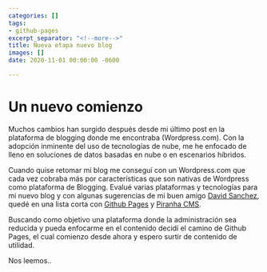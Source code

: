 ```yaml
---
categories: []
tags:
- github-pages
excerpt_separator: "<!--more-->"
title: Nueva etapa nuevo blog
images: []
date: 2020-11-01 00:00:00 -0600

---
```

# Un nuevo comienzo

Muchos cambios han surgido después desde mi último post en la plataforma de blogging donde me encontraba (Wordpress.com). Con la adopción inminente del uso de tecnologías de nube, me he enfocado de lleno en soluciones de datos basadas en nube o en escenarios híbridos.

Cuando quise retomar mi blog me conseguí con un Wordpress.com que cada vez cobraba más por características que son nativas de Wordpress como plataforma de Blogging. Evalué varias plataformas y tecnologías para mi nuevo blog y con algunas sugerencias de mi buen amigo [David Sanchez](https://davidsanchez.cr "David Sanchez"), quedé en una lista corta con [Github Pages](https://pages.github.com) y [Piranha CMS](https://piranhacms.org).

Buscando como objetivo una plataforma donde la administración sea reducida y pueda enfocarme en el contenido decidí el camino de Github Pages, el cual comienzo desde ahora y espero surtir de contenido de utilidad.

Nos leemos..
